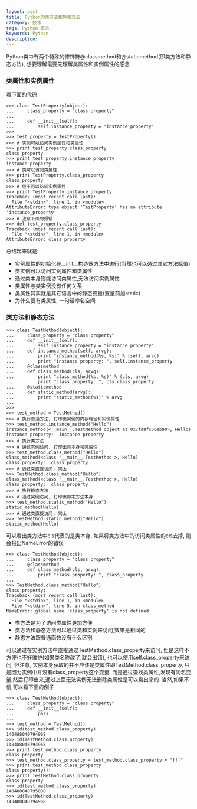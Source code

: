 ```yaml
---
layout: post
title: Python的类方法和静态方法
category: 技术
tags: Python 概念
keywords: Python
description:
---
```


Python类中有两个特殊的修饰符@classmethod和@staticmethod(即类方法和静态方法), 想要理解需要先理解类属性和实例属性的感念

### 类属性和实例属性
看下面的代码

```
>>> class TestProperty(object):
...     class_property = "class property"
...     
...     def __init__(self):
...         self.instance_property = "instance property"
>>>
>>> test_property = TestProperty()
>>> # 实例可以访问实例属性和类属性
>>> print test_property.class_property
class property
>>> print test_property.instance_property
instance property
>>> # 类可以访问类属性
>>> print TestProperty.class_property
class property
>>> # 但不可以访问实例属性
>>> print TestProperty.instance_property
Traceback (most recent call last):
  File "<stdin>", line 1, in <module>
AttributeError: type object 'TestProperty' has no attribute 'instance_property'
>>> # 注意下面的报错
>>> del test_property.class_property
Traceback (most recent call last):
  File "<stdin>", line 1, in <module>
AttributeError: class_property
```
总结起来就是:

* 实例属性的初始化在__init__构造器方法中进行(当然也可以通过其它方法赋值)
* 类实例可以访问实例属性和类属性
* 通过类本身则能访问类属性,无法访问实例属性
* 类属性与类实例没有任何关系
* 类属性其实就是其它语言中的静态变量(变量前加static)
* 为什么要有类属性, 一句话命名空间

### 类方法和静态方法
```
>>> class TestMethod(object):
...     class_property = "class property"
...     def __init__(self):
...         self.instance_property = "instance property"
...     def instance_method(self, arvg):
...         print "instance_method(%s, %s)" % (self, arvg)
...         print "instance property: ", self.instance_property
...     @classmethod
...     def class_method(cls, arvg):
...         print "class_method(%s, %s)" % (cls, arvg)
...         print "class property: ", cls.class_property
...     @staticmethod
...     def static_method(arvg):
...         print "static_method(%s)" % arvg
...
>>>
>>> test_method = TestMethod()
>>> # 执行普通方法, 打印出实例的内存地址和实例属性
>>> test_method.instance_method("Hello")
instance_method(<__main__.TestMethod object at 0x7fd8fc56eb90>, Hello)
instance property:  instance property
>>> # 执行类方法
>>> # 通过实例访问, 打印出类本身和类属性
>>> test_method.class_method("Hello")
class_method(<class '__main__.TestMethod'>, Hello)
class property:  class property
>>> # 通过类直接访问, 同上
>>> TestMethod.class_method("Hello")
class_method(<class '__main__.TestMethod'>, Hello)
class property:  class property
>>> # 执行静态方法
>>> # 通过实例访问, 打印出静态方法本身
>>> test_method.static_method("Hello")
static_method(Hello)
>>> # 通过类直接访问, 同上
>>> TestMethod.static_method("Hello")
static_method(Hello)
```

可以看出类方法中cls代表的是类本身, 如果将类方法中的访问类属性的cls去掉, 则会报出NameError的错误

```
>>> class TestMethod(object):
...     class_property = "class property"
...     @classmethod
...     def class_method(cls, arvg):
...         print "class property: ", class_property
...
>>> TestMethod.class_method("Hello")
class property:
Traceback (most recent call last):
  File "<stdin>", line 1, in <module>
  File "<stdin>", line 5, in class_method
NameError: global name 'class_property' is not defined
```

* 类方法是为了访问类属性更加方便
* 类方法和静态方法可以通过类和实例来访问,效果是相同的
* 静态方法跟普通函数没有什么区别

可以通过在实例方法中直接通过TestMethod.class_property来访问, 但是这样不方便也不好维护(如果类名称改了,就会出错), 也可以使用self.class_property来访问, 但注意, 实例本身获取的并不应该是类属性即TestMethod.class_property, 只是因为实例中并没有class_property这个变量, 而是通过查找类属性,发现有同名变量,然后打印出来,通过上面无法实例无法删除类属性是可以看出来的.
当然,如果不信,可以看下面的例子

```
>>> class TestMethod(object):
...     class_property = "class property"
...     def __init__(self):
...         pass
...
>>> test_method = TestMethod()
>>> id(test_method.class_property)
140488040794968
>>> id(TestMethod.class_property)
140488040794968
>>> print test_method.class_property
class property
>>> test_method.class_property = test_method.class_property + "!!!"
>>> print test_method.class_property
class property!!!
>>> print TestMethod.class_property
class property
>>> id(test_method.class_property)
140488040795080
>>> id(TestMethod.class_property)
140488040794968
```
